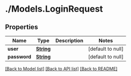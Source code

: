 # ./Models.LoginRequest
## Properties

Name | Type | Description | Notes
------------ | ------------- | ------------- | -------------
**user** | [**String**](string.md) |  | [default to null]
**password** | [**String**](string.md) |  | [default to null]

[[Back to Model list]](../README.md#documentation-for-models) [[Back to API list]](../README.md#documentation-for-api-endpoints) [[Back to README]](../README.md)
